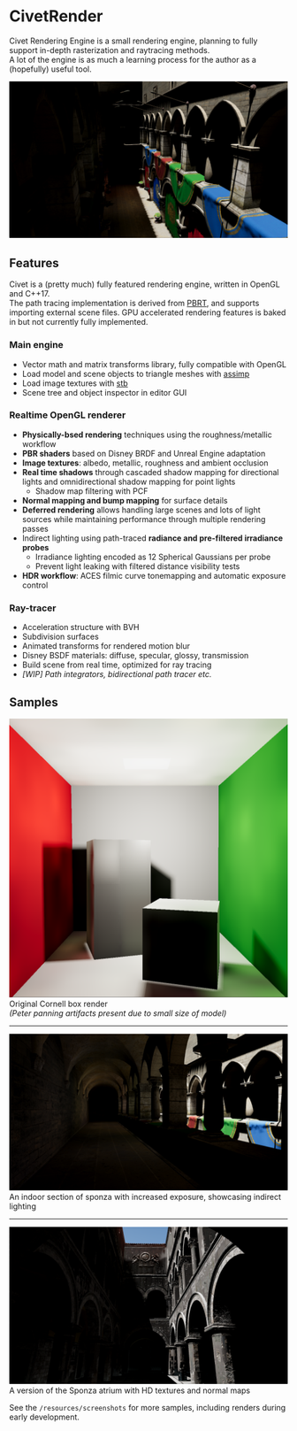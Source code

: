 # CivetRender

Civet Rendering Engine is a small rendering engine, planning to fully support in-depth rasterization and raytracing methods.  
A lot of the engine is as much a learning process for the author as a (hopefully) useful tool.

![splash](resources/screenshots/main-sponza.png)

## Features

Civet is a (pretty much) fully featured rendering engine, written in OpenGL and C++17.  
The path tracing implementation is derived from [PBRT](https://github.com/mmp/pbrt-v3), and supports importing external scene files.
GPU accelerated rendering features is baked in but not currently fully implemented.

### Main engine

* Vector math and matrix transforms library, fully compatible with OpenGL
* Load model and scene objects to triangle meshes with [assimp](https://github.com/assimp/assimp/)
* Load image textures with [stb](https://github.com/nothings/stb) 
* Scene tree and object inspector in editor GUI

### Realtime OpenGL renderer

* __Physically-bsed rendering__ techniques using the roughness/metallic workflow
* __PBR shaders__ based on Disney BRDF and Unreal Engine adaptation
* __Image textures__: albedo, metallic, roughness and ambient occlusion
* __Real time shadows__ through cascaded shadow mapping for directional lights and omnidirectional shadow mapping for point lights
  * Shadow map filtering with PCF
* __Normal mapping and bump mapping__ for surface details
* __Deferred rendering__ allows handling large scenes and lots of light sources while maintaining performance through multiple rendering passes
* Indirect lighting using path-traced __radiance and pre-filtered irradiance probes__
  * Irradiance lighting encoded as 12 Spherical Gaussians per probe 
  * Prevent light leaking with filtered distance visibility tests
* __HDR workflow__: ACES filmic curve tonemapping and automatic exposure control

### Ray-tracer

* Acceleration structure with BVH
* Subdivision surfaces
* Animated transforms for rendered motion blur
* Disney BSDF materials: diffuse, specular, glossy, transmission
* Build scene from real time, optimized for ray tracing
* _[WIP] Path integrators, bidirectional path tracer etc._

## Samples

![Cornell box](resources/screenshots/cornell-box.png)
Original Cornell box render  
_(Peter panning artifacts present due to small size of model)_

---

![Indoor sponza](resources/screenshots/indoor-sponza.png)
An indoor section of sponza with increased exposure, showcasing indirect lighting

---

![Sponza HD](resources/screenshots/sponza-hd.png)
A version of the Sponza atrium with HD textures and normal maps




See the `/resources/screenshots` for more samples, including renders during early development.